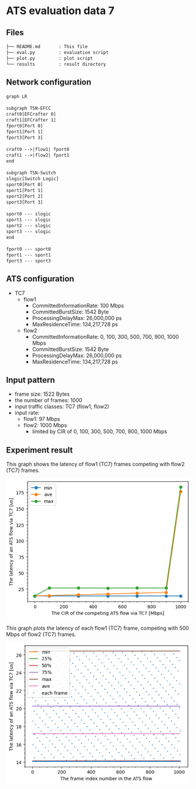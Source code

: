 # ATS evaluation data 7

## Files

```
├── README.md       : This file
├── eval.py         : evaluation script
├── plot.py         : plot script
└── results         : result directory
```

## Network configuration

```mermaid
graph LR

subgraph TSN-EFCC
craft0[EFCrafter 0]
craft1[EFCrafter 1]
fport0[Port 0]
fport1[Port 1]
fport3[Port 3]

craft0 -->|flow1| fport0
craft1 -->|flow2| fport1
end

subgraph TSN-Switch
slogic[Switch Logic]
sport0[Port 0]
sport1[Port 1]
sport2[Port 2]
sport3[Port 3]

sport0 --- slogic
sport1 --- slogic
sport2 --- slogic
sport3 --- slogic
end

fport0 --- sport0
fport1 --- sport1
fport3 --- sport3
```

## ATS configuration

- TC7
  - flow1
    - CommittedInformationRate: 100 Mbps
    - CommittedBurstSize: 1542 Byte
    - ProcessingDelayMax: 26,000,000 ps
    - MaxResidenceTime: 134,217,728 ps
  - flow2
    - CommittedInformationRate: 0, 100, 300, 500, 700, 900, 1000 Mbps
    - CommittedBurstSize: 1542 Byte
    - ProcessingDelayMax: 26,000,000 ps
    - MaxResidenceTime: 134,217,728 ps

## Input pattern

- frame size: 1522 Bytes
- the number of frames: 1000
- input traffic classes: TC7 (flow1, flow2)
- input rate:
  - flow1: 97 Mbps
  - flow2: 1000 Mbps
    - limited by CIR of 0, 100, 300, 500, 700, 900, 1000 Mbps

## Experiment result

This graph shows the latency of flow1 (TC7) frames competing with flow2 (TC7) frames.

![](./results/latency_summary.png)

This graph plots the latency of each flow1 (TC7) frame, competing with 500 Mbps of flow2 (TC7) frames.

![](./results/each_frame_500.png)
